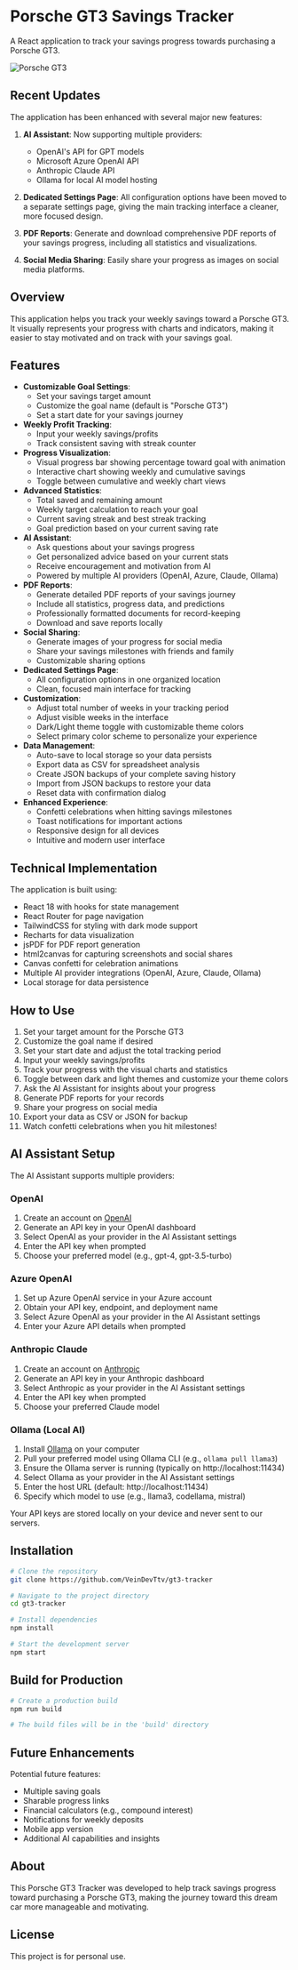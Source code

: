 # Porsche GT3 Savings Tracker

A React application to track your savings progress towards purchasing a Porsche GT3.

![Porsche GT3](https://files.porsche.com/filestore/image/multimedia/none/992-gt3-modelimage-sideshot/model/765dfc51-51bc-11eb-80d1-005056bbdc38/porsche-model.png)

## Recent Updates

The application has been enhanced with several major new features:

1. **AI Assistant**: Now supporting multiple providers:
   - OpenAI's API for GPT models
   - Microsoft Azure OpenAI API
   - Anthropic Claude API
   - Ollama for local AI model hosting

2. **Dedicated Settings Page**: All configuration options have been moved to a separate settings page, giving the main tracking interface a cleaner, more focused design.

3. **PDF Reports**: Generate and download comprehensive PDF reports of your savings progress, including all statistics and visualizations.

4. **Social Media Sharing**: Easily share your progress as images on social media platforms.

## Overview

This application helps you track your weekly savings toward a Porsche GT3. It visually represents your progress with charts and indicators, making it easier to stay motivated and on track with your savings goal.

## Features

- **Customizable Goal Settings**:
  - Set your savings target amount
  - Customize the goal name (default is "Porsche GT3")
  - Set a start date for your savings journey
- **Weekly Profit Tracking**: 
  - Input your weekly savings/profits
  - Track consistent saving with streak counter
- **Progress Visualization**: 
  - Visual progress bar showing percentage toward goal with animation
  - Interactive chart showing weekly and cumulative savings
  - Toggle between cumulative and weekly chart views
- **Advanced Statistics**:
  - Total saved and remaining amount
  - Weekly target calculation to reach your goal
  - Current saving streak and best streak tracking
  - Goal prediction based on your current saving rate
- **AI Assistant**:
  - Ask questions about your savings progress
  - Get personalized advice based on your current stats
  - Receive encouragement and motivation from AI
  - Powered by multiple AI providers (OpenAI, Azure, Claude, Ollama)
- **PDF Reports**:
  - Generate detailed PDF reports of your savings journey
  - Include all statistics, progress data, and predictions
  - Professionally formatted documents for record-keeping
  - Download and save reports locally
- **Social Sharing**:
  - Generate images of your progress for social media
  - Share your savings milestones with friends and family
  - Customizable sharing options
- **Dedicated Settings Page**:
  - All configuration options in one organized location
  - Clean, focused main interface for tracking
- **Customization**:
  - Adjust total number of weeks in your tracking period
  - Adjust visible weeks in the interface
  - Dark/Light theme toggle with customizable theme colors
  - Select primary color scheme to personalize your experience
- **Data Management**:
  - Auto-save to local storage so your data persists
  - Export data as CSV for spreadsheet analysis
  - Create JSON backups of your complete saving history
  - Import from JSON backups to restore your data
  - Reset data with confirmation dialog
- **Enhanced Experience**:
  - Confetti celebrations when hitting savings milestones
  - Toast notifications for important actions
  - Responsive design for all devices
  - Intuitive and modern user interface

## Technical Implementation

The application is built using:

- React 18 with hooks for state management
- React Router for page navigation
- TailwindCSS for styling with dark mode support
- Recharts for data visualization
- jsPDF for PDF report generation
- html2canvas for capturing screenshots and social shares
- Canvas confetti for celebration animations
- Multiple AI provider integrations (OpenAI, Azure, Claude, Ollama)
- Local storage for data persistence

## How to Use

1. Set your target amount for the Porsche GT3
2. Customize the goal name if desired
3. Set your start date and adjust the total tracking period
4. Input your weekly savings/profits
5. Track your progress with the visual charts and statistics
6. Toggle between dark and light themes and customize your theme colors
7. Ask the AI Assistant for insights about your progress
8. Generate PDF reports for your records
9. Share your progress on social media
10. Export your data as CSV or JSON for backup
11. Watch confetti celebrations when you hit milestones!

## AI Assistant Setup

The AI Assistant supports multiple providers:

### OpenAI
1. Create an account on [OpenAI](https://openai.com/)
2. Generate an API key in your OpenAI dashboard
3. Select OpenAI as your provider in the AI Assistant settings
4. Enter the API key when prompted
5. Choose your preferred model (e.g., gpt-4, gpt-3.5-turbo)

### Azure OpenAI
1. Set up Azure OpenAI service in your Azure account
2. Obtain your API key, endpoint, and deployment name
3. Select Azure OpenAI as your provider in the AI Assistant settings
4. Enter your Azure API details when prompted

### Anthropic Claude
1. Create an account on [Anthropic](https://www.anthropic.com/)
2. Generate an API key in your Anthropic dashboard
3. Select Anthropic as your provider in the AI Assistant settings
4. Enter the API key when prompted
5. Choose your preferred Claude model

### Ollama (Local AI)
1. Install [Ollama](https://ollama.ai/) on your computer
2. Pull your preferred model using Ollama CLI (e.g., `ollama pull llama3`)
3. Ensure the Ollama server is running (typically on http://localhost:11434)
4. Select Ollama as your provider in the AI Assistant settings
5. Enter the host URL (default: http://localhost:11434)
6. Specify which model to use (e.g., llama3, codellama, mistral)

Your API keys are stored locally on your device and never sent to our servers.

## Installation

```bash
# Clone the repository
git clone https://github.com/VeinDevTtv/gt3-tracker

# Navigate to the project directory
cd gt3-tracker

# Install dependencies
npm install

# Start the development server
npm start
```

## Build for Production

```bash
# Create a production build
npm run build

# The build files will be in the 'build' directory
```

## Future Enhancements

Potential future features:
- Multiple saving goals
- Sharable progress links
- Financial calculators (e.g., compound interest)
- Notifications for weekly deposits
- Mobile app version
- Additional AI capabilities and insights

## About

This Porsche GT3 Tracker was developed to help track savings progress toward purchasing a Porsche GT3, making the journey toward this dream car more manageable and motivating.

## License

This project is for personal use.
